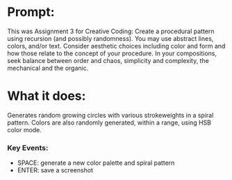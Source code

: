 # Prompt:
This was Assignment 3 for Creative Coding:
Create a procedural pattern using recursion (and possibly randomness). You may use abstract lines, colors, and/or text. Consider aesthetic choices including color and form and how those relate to the concept of your procedure. In your compositions, seek balance between order and chaos, simplicity and complexity, the mechanical and the organic.


# What it does: 
Generates random growing circles with various strokeweights in a spiral pattern. 
Colors are also randomly generated, within a range, using HSB color mode.

### Key Events:
 - SPACE: generate a new color palette and spiral pattern
 - ENTER: save a screenshot


